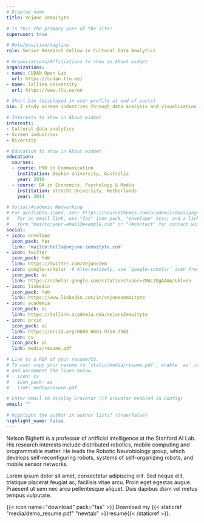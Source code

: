 ```yaml
---
# Display name
title: Vejune Zemaityte

# Is this the primary user of the site?
superuser: true

# Role/position/tagline
role: Senior Research Fellow in Cultural Data Analytics

# Organizations/Affiliations to show in About widget
organizations:
- name: CUDAN Open Lab
  url: https://cudan.tlu.ee/
- name: Tallinn University
  url: https://www.tlu.ee/en

# Short bio (displayed in user profile at end of posts)
bio: I study screen industries through data analysis and visualisation.

# Interests to show in About widget
interests:
- Cultural data analytics
- Screen industries
- Diversity

# Education to show in About widget
education:
  courses:
  - course: PhD in Communication
    institution: Deakin University, Australia
    year: 2019
  - course: BA in Economics, Psychology & Media
    institution: Utrecht University, Netherlands
    year: 2014

# Social/Academic Networking
# For available icons, see: https://sourcethemes.com/academic/docs/page-builder/#icons
#   For an email link, use "fas" icon pack, "envelope" icon, and a link in the
#   form "mailto:your-email@example.com" or "/#contact" for contact widget.
social:
- icon: envelope
  icon_pack: fas
  link: 'mailto:hello@vejune-zemaityte.com'
- icon: twitter
  icon_pack: fab
  link: https://twitter.com/VejuneZem
- icon: google-scholar  # Alternatively, use `google-scholar` icon from `ai` icon pack
  icon_pack: ai
  link: https://scholar.google.com/citations?user=ZM4LIDgAAAAJ&hl=en
- icon: linkedin
  icon_pack: fab
  link: https://www.linkedin.com/in/vejunezemaityte
- icon: academia
  icon_pack: ai
  link: https://tallinn.academia.edu/VejuneZemaityte
- icon: orcid
  icon_pack: ai
  link: https://orcid.org/0000-0001-9714-7903
- icon: cv
  icon_pack: ai
  link: media/resume.pdf

# Link to a PDF of your resume/CV.
# To use: copy your resume to `static/media/resume.pdf`, enable `ai` icons in `params.toml`, 
# and uncomment the lines below.
# - icon: cv
#   icon_pack: ai
#   link: media/resume.pdf

# Enter email to display Gravatar (if Gravatar enabled in Config)
email: ""

# Highlight the author in author lists? (true/false)
highlight_name: false
---
```


Nelson Bighetti is a professor of artificial intelligence at the Stanford AI Lab. His research interests include distributed robotics, mobile computing and programmable matter. He leads the Robotic Neurobiology group, which develops self-reconfiguring robots, systems of self-organizing robots, and mobile sensor networks.

Lorem ipsum dolor sit amet, consectetur adipiscing elit. Sed neque elit, tristique placerat feugiat ac, facilisis vitae arcu. Proin eget egestas augue. Praesent ut sem nec arcu pellentesque aliquet. Duis dapibus diam vel metus tempus vulputate.

{{< icon name="download" pack="fas" >}} Download my {{< staticref "media/demo_resume.pdf" "newtab" >}}resumé{{< /staticref >}}.
